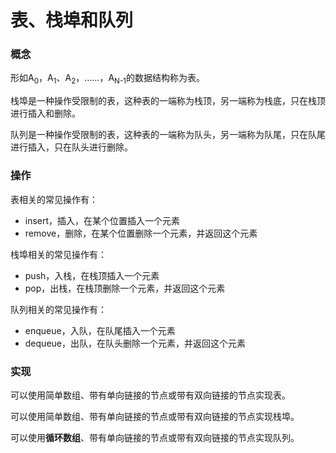 # 表、栈埠和队列

### 概念

形如A<sub>0</sub>，A<sub>1</sub>、A<sub>2</sub>，……，A<sub>N-1</sub>的数据结构称为表。

栈埠是一种操作受限制的表，这种表的一端称为栈顶，另一端称为栈底，只在栈顶进行插入和删除。

队列是一种操作受限制的表，这种表的一端称为队头，另一端称为队尾，只在队尾进行插入，只在队头进行删除。

### 操作

表相关的常见操作有：

- insert，插入，在某个位置插入一个元素
- remove，删除，在某个位置删除一个元素，并返回这个元素

栈埠相关的常见操作有：

- push，入栈，在栈顶插入一个元素
- pop，出栈，在栈顶删除一个元素，并返回这个元素

队列相关的常见操作有：

- enqueue，入队，在队尾插入一个元素
- dequeue，出队，在队头删除一个元素，并返回这个元素

### 实现

可以使用简单数组、带有单向链接的节点或带有双向链接的节点实现表。

可以使用简单数组、带有单向链接的节点或带有双向链接的节点实现栈埠。

可以使用**循环数组**、带有单向链接的节点或带有双向链接的节点实现队列。
